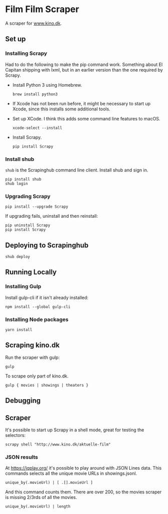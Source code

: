 # Film Film Scraper

A scraper for www.kino.dk.

## Set up

### Installing Scrapy

Had to do the following to make the pip command work. Something about El Capitan shipping with lxml, but in an earlier version than the one required by Scrapy.

* Install Python 3 using Homebrew.

      brew install python3

* If Xcode has not been run before, it might be necessary to start up Xcode, since this installs some additional tools.
* Set up XCode. I think this adds some command line features to macOS.

      xcode-select --install

* Install Scrapy.

      pip install Scrapy

### Install shub

`shub` is the Scrapinghub command line client. Install shub and sign in.

    pip install shub
    shub login

### Upgrading Scrapy

    pip install --upgrade Scrapy

If upgrading fails, uninstall and then reinstall:

    pip uninstall Scrapy
    pip install Scrapy

## Deploying to Scrapinghub

    shub deploy

## Running Locally

### Installing Gulp

Install gulp-cli if it isn't already installed:

    npm install --global gulp-cli

### Installing Node packages

    yarn install

## Scraping kino.dk

Run the scraper with gulp:

    gulp

To scrape only part of kino.dk.

    gulp { movies | showings | theaters }

## Debugging

## Scraper

It's possible to start up Scrapy in a shell mode, great for testing the selectors:

    scrapy shell "http://www.kino.dk/aktuelle-film"

### JSON results

At <https://jqplay.org/> it's possible to play around with JSON Lines data. This commands selects all the unique movie URLs in showings.jsonl.

    unique_by(.movieUrl) | [ .[].movieUrl ]

And this command counts them. There are over 200, so the movies scraper is missing 2/3rds of all the movies.

    unique_by(.movieUrl) | length
